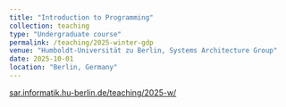 ```yaml
---
title: "Introduction to Programming"
collection: teaching
type: "Undergraduate course"
permalink: /teaching/2025-winter-gdp
venue: "Humboldt-Universität zu Berlin, Systems Architecture Group"
date: 2025-10-01
location: "Berlin, Germany"
---
```


[sar.informatik.hu-berlin.de/teaching/2025-w/](https://sar.informatik.hu-berlin.de/teaching/2025-w/2025-winter.htm#:~:text=PR%5BIMP%5D%20(2%20SWS)%3A%C2%A0%20Tobias%20Kiecker)


